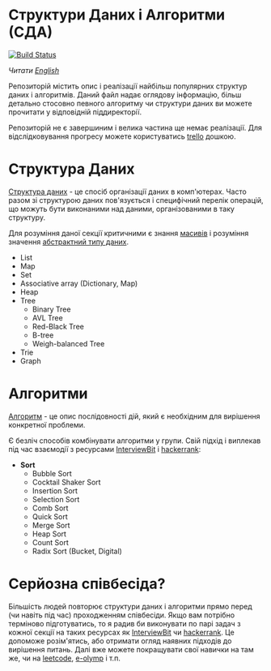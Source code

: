 # Структури Даних і Алгоритми (СДА) 

[![Build Status](https://travis-ci.org/YaroslavHavrylovych/dsa.svg?branch=development)](https://travis-ci.org/YaroslavHavrylovych/dsa)

*Читати [English](README.md)*

Репозиторій містить опис і реалізації найбільш популярних структур
даних і алгоритмів. Даний файл надає оглядову інформацію, 
більш детально стосовно певного алгоритму чи структури даних ви можете прочитати у відповідній піддиректорії.

Репозиторій не є завершиним і велика частина ще немає реалізації. Для
відслідковування прогресу можете користуватись
[trello](https://trello.com/b/TWRrtolV/dsa) дошкою.

# Структура Даних

[Структура даних](https://uk.wikipedia.org/wiki/%D0%A1%D1%82%D1%80%D1%83%D0%BA%D1%82%D1%83%D1%80%D0%B0_%D0%B4%D0%B0%D0%BD%D0%B8%D1%85) - 
це спосіб організації даних в комп'ютерах. Часто разом зі структурою даних 
пов'язується і специфічний перелік операцій, що можуть бути виконаними над даними, організованими в таку структуру.

Для розуміння даної секції критичними є знання
[масивів](https://uk.wikipedia.org/wiki/%D0%9C%D0%B0%D1%81%D0%B8%D0%B2_(%D1%81%D1%82%D1%80%D1%83%D0%BA%D1%82%D1%83%D1%80%D0%B0_%D0%B4%D0%B0%D0%BD%D0%B8%D1%85)) і розуміння значення 
[абстрактний типу даних](https://uk.wikipedia.org/wiki/%D0%90%D0%B1%D1%81%D1%82%D1%80%D0%B0%D0%BA%D1%82%D0%BD%D0%B8%D0%B9_%D1%82%D0%B8%D0%BF_%D0%B4%D0%B0%D0%BD%D0%B8%D1%85).

* List
* Map
* Set
* Associative array (Dictionary, Map)
* Heap
* Tree
   * Binary Tree
   * AVL Tree
   * Red-Black Tree
   * B-tree
   * Weigh-balanced Tree
* Trie
* Graph


# Алгоритми

[Алгоритм](https://uk.wikipedia.org/wiki/%D0%90%D0%BB%D0%B3%D0%BE%D1%80%D0%B8%D1%82%D0%BC) -
це опис послідовності дій, який є необхідним для вирішення конкретної проблеми.

Є безліч способів комбінувати алгоритми у групи. Свій підхід і виплекав під час взаємодії з ресурсами
[InterviewBit](https://www.interviewbit.com/courses/programming/)
і [hackerrank](https://www.hackerrank.com/dashboard):

* **Sort**
  * Bubble Sort
  * Cocktail Shaker Sort
  * Insertion Sort
  * Selection Sort
  * Comb Sort
  * Quick Sort
  * Merge Sort
  * Heap Sort
  * Count Sort
  * Radix Sort (Bucket, Digital)

# Серйозна співбесіда?

Більшість людей повторює структури даних і алгоритми прямо перед (чи навіть під час) проходженням співбесіди.
Якщо вам потрібно терміново підготуватись, то я радив би виконувати по парі задач
з кожної секції на таких ресурсах як 
[InterviewBit](https://www.interviewbit.com/courses/programming/)
чи [hackerrank](https://www.hackerrank.com/dashboard). Це допоможе розім'ятись,
або отримати огляд наявних підходів до вирішення питань. Далі вже
можете покращувати свої навички на там же, чи на 
[leetcode](https://leetcode.com/), [e-olymp](https://www.e-olymp.com/uk/)
і т.п.
